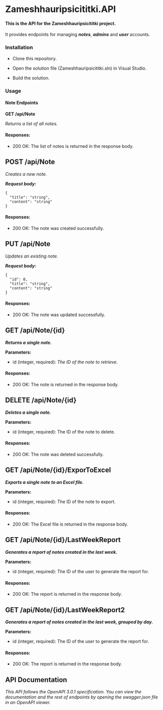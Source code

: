 # Zameshhauripsicititki.API

#### This is the API for the Zameshhauripsicititki project. 

It provides endpoints for managing ***notes***, ***admins*** and ***user*** accounts.

### Installation

* Clone this repository.

* Open the solution file (Zameshhauripsicititki.sln) in Visual Studio.

* Build the solution.

### Usage

#### Note Endpoints

**GET /api/Note**

*Returns a list of all notes.*

#### Responses:

* 200 OK: The list of notes is returned in the response body.

## POST /api/Note

*Creates a new note.*

***Request body:***

```
{
  "title": "string",
  "content": "string"
}
```

#### Responses:

* 200 OK: The note was created successfully.

## PUT /api/Note

*Updates an existing note.*

***Request body:***

```
{
  "id": 0,
  "title": "string",
  "content": "string"
}
```

#### Responses:

* 200 OK: The note was updated successfully.

## GET /api/Note/{id}

***Returns a single note.***

**Parameters:**

* id (integer, required): *The ID of the note to retrieve.*

#### Responses:

* 200 OK: The note is returned in the response body.

## DELETE /api/Note/{id}

***Deletes a single note.***

**Parameters:**

* id (integer, required): The ID of the note to delete.

#### Responses:

* 200 OK: The note was deleted successfully.

## GET /api/Note/{id}/ExporToExcel

***Exports a single note to an Excel file.***

**Parameters:**

* id (integer, required): The ID of the note to export.

#### Responses:

* 200 OK: The Excel file is returned in the response body.

## GET /api/Note/{id}/LastWeekReport

***Generates a report of notes created in the last week.***

**Parameters:**

* id (integer, required): The ID of the user to generate the report for.

#### Responses:

* 200 OK: The report is returned in the response body.

## GET /api/Note/{id}/LastWeekReport2

***Generates a report of notes created in the last week, grouped by day.***

**Parameters:**

* id (integer, required): The ID of the user to generate the report for.

#### Responses:

* 200 OK: The report is returned in the response body.


## API Documentation
*This API follows the OpenAPI 3.0.1 specification. You can view the documentation and the rest of endpoints by opening the swagger.json file in an OpenAPI viewer.*

